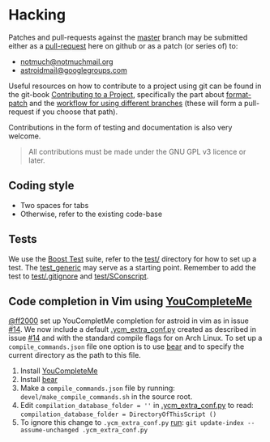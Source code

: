 # Hacking

Patches and pull-requests against the [master](https://github.com/gauteh/astroid) branch may be submitted either as a [pull-request](https://github.com/gauteh/astroid/pulls) here on github or as a patch (or series of) to:

* notmuch@notmuchmail.org
* astroidmail@googlegroups.com

Useful resources on how to contribute to a project using git can be found in the git-book [Contributing to a Project](http://git-scm.com/book/en/v2/Distributed-Git-Contributing-to-a-Project), specifically the part about [format-patch](http://git-scm.com/book/en/v2/Distributed-Git-Contributing-to-a-Project#Public-Project-over-E-Mail) and the [workflow for using different branches](http://git-scm.com/book/en/v2/Distributed-Git-Contributing-to-a-Project#Public-Project-over-E-Mail) (these will form a pull-request if you choose that path).

Contributions in the form of testing and documentation is also very welcome.

> All contributions must be made under the GNU GPL v3 licence or later.

## Coding style

* Two spaces for tabs
* Otherwise, refer to the existing code-base

## Tests

We use the [Boost Test](http://www.boost.org/doc/libs/1_57_0/libs/test/doc/html/index.html) suite, refer to the [test/](https://github.com/gauteh/astroid/tree/master/test) directory for how to set up a test. The [test_generic](https://github.com/gauteh/astroid/blob/master/test/test_generic.cc) may serve as a starting point. Remember to add the test to [test/.gitignore](https://github.com/gauteh/astroid/blob/master/test/.gitignore) and [test/SConscript](https://github.com/gauteh/astroid/blob/master/test/SConscript).

## Code completion in Vim using [YouCompleteMe](https://github.com/Valloric/YouCompleteMe)

[@ff2000](https://github.com/ff2000) set up YouCompletMe completion for astroid in vim as in issue [#14](https://github.com/gauteh/astroid/issues/14). We now include a default [.ycm_extra_conf.py](https://github.com/gauteh/astroid/blob/master/.ycm_extra_conf.py) created as described in issue [#14](https://github.com/gauteh/astroid/issues/14) and with the standard compile flags for on Arch Linux. To set up a `compile_commands.json` file one option is to use [bear](https://github.com/rizsotto/Bear) and to specify the current directory as the path to this file.

1. Install [YouCompleteMe](https://github.com/Valloric/YouCompleteMe)
1. Install [bear](https://github.com/rizsotto/Bear)
1. Make a `compile_commands.json` file by running: `devel/make_compile_commands.sh` in the source root.
1. Edit `compilation_database_folder = ''` in [.ycm_extra_conf.py](https://github.com/gauteh/astroid/blob/master/.ycm_extra_conf.py) to read: `compilation_database_folder = DirectoryOfThisScript ()`
1. To ignore this change to `.ycm_extra_conf.py` [run](http://blog.pagebakers.nl/2009/01/29/git-ignoring-changes-in-tracked-files/): `git update-index --assume-unchanged .ycm_extra_conf.py`
